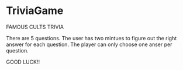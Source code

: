 # TriviaGame

FAMOUS CULTS TRIVIA


There are 5 questions. The user has two mintues to figure out the right answer for each question. 
The player can only choose one anser per question.

GOOD LUCK!! 
